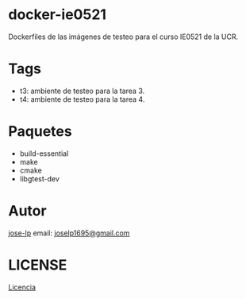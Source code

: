 # docker-ie0521
Dockerfiles de las imágenes de testeo para el curso IE0521 de la UCR.

# Tags
- t3: ambiente de testeo para la tarea 3. 
- t4: ambiente de testeo para la tarea 4.

# Paquetes
- build-essential
- make
- cmake
- libgtest-dev

# Autor
[jose-lp](https://github.com/jose-lp) 
email: joselp1695@gmail.com

# LICENSE
[Licencia](https://github.com/jose-lp/docker-ie0521/blob/master/LICENSE)
